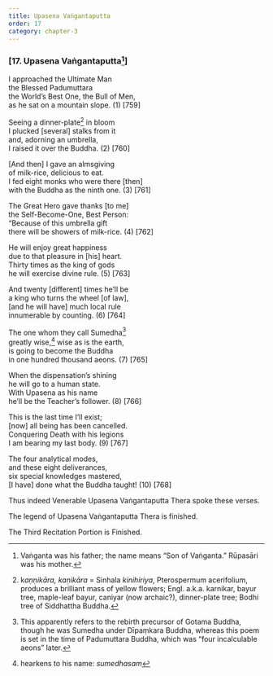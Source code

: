```yaml
---
title: Upasena Vaṅgantaputta
order: 17
category: chapter-3
---
```


### \[17. Upasena Vaṅgantaputta[^1]\]

I approached the Ultimate Man  
the Blessed Padumuttara  
the World’s Best One, the Bull of Men,  
as he sat on a mountain slope. (1) \[759\]

Seeing a dinner-plate[^2] in bloom  
I plucked \[several\] stalks from it  
and, adorning an umbrella,  
I raised it over the Buddha. (2) \[760\]

\[And then\] I gave an almsgiving  
of milk-rice, delicious to eat.  
I fed eight monks who were there \[then\]  
with the Buddha as the ninth one. (3) \[761\]

The Great Hero gave thanks \[to me\]  
the Self-Become-One, Best Person:  
“Because of this umbrella gift  
there will be showers of milk-rice. (4) \[762\]

He will enjoy great happiness  
due to that pleasure in \[his\] heart.  
Thirty times as the king of gods  
he will exercise divine rule. (5) \[763\]

And twenty \[different\] times he’ll be  
a king who turns the wheel \[of law\],  
\[and he will have\] much local rule  
innumerable by counting. (6) \[764\]

The one whom they call Sumedha[^3]  
greatly wise,[^4] wise as is the earth,  
is going to become the Buddha  
in one hundred thousand aeons. (7) \[765\]

When the dispensation’s shining  
he will go to a human state.  
With Upasena as his name  
he’ll be the Teacher’s follower. (8) \[766\]

This is the last time I’ll exist;  
\[now\] all being has been cancelled.  
Conquering Death with his legions  
I am bearing my last body. (9) \[767\]

The four analytical modes,  
and these eight deliverances,  
six special knowledges mastered,  
\[I have\] done what the Buddha taught! (10) \[768\]

Thus indeed Venerable Upasena Vaṅgantaputta Thera spoke these verses.

The legend of Upasena Vaṅgantaputta Thera is finished.

The Third Recitation Portion is Finished.

[^1]: Vaṅganta was his father; the name means “Son of Vaṅganta.” Rūpasāri was his mother.

[^2]: k*aṇṇikāra, kaṇikāra* = Sinhala *kinihiriya*, Pterospermum acerifolium, produces a brilliant mass of yellow flowers; Engl. a.k.a. karnikar, bayur tree, maple-leaf bayur, caniyar (now archaic?), dinner-plate tree; Bodhi tree of Siddhattha Buddha.

[^3]: This apparently refers to the rebirth precursor of Gotama Buddha, though he was Sumedha under Dīpaṃkara Buddha, whereas this poem is set in the time of Padumuttara Buddha, which was “four incalculable aeons” later.

[^4]: hearkens to his name: *sumedhasam*

